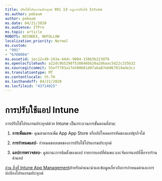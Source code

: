 ```yaml
---
title: ปรับใช้โปรแกรมประยุกต์ 991 Id กฎการปรับใช้ Intune
ms.author: pebaum
author: pebaum
ms.date: 04/21/2020
ms.audience: ITPro
ms.topic: article
ROBOTS: NOINDEX, NOFOLLOW
localization_priority: Normal
ms.custom:
- "991"
- "6700004"
ms.assetid: 1ec12c49-243a-44dc-9084-15863b223078
ms.openlocfilehash: a22dc9b5298f530846bb20a2d6aac5d22c335b32
ms.sourcegitcommit: 55eff703a17e500681d8fa6a87eb067019ade3cc
ms.translationtype: MT
ms.contentlocale: th-TH
ms.lasthandoff: 04/22/2020
ms.locfileid: "43714025"
---
```

# <a name="intune-app-deployment"></a>การปรับใช้แอป Intune

การปรับใช้โปรแกรมประยุกต์ด้วย Intune เป็นกระบวนการขั้นตอนที่สาม:
  
1. **การเพิ่มแอพ**- คุณสามารถเพิ่ม App App Store หรืออัปโหลดบรรทัดของแอปธุรกิจได้

2. **การกําหนดแอป**- กําหนดขอบเขตของการปรับใช้โปรแกรมประยุกต์

3. **แอปการตรวจสอบ**- ดูสถานะการติดตั้งของแอป รายการแอปที่ค้นพบ และจัดการแอปที่ซื้อจากร้านค้าแอป

[อ่าน สิ่งที่ Intune App Management](https://docs.microsoft.com/intune/app-management)สําหรับคําแนะนําและข้อมูลเกี่ยวกับการกําหนดค่าและการปกป้องโปรแกรมประยุกต์
  